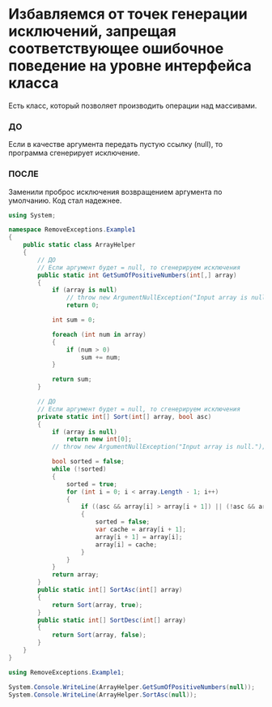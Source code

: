 # Избавляемся от точек генерации исключений, запрещая соответствующее ошибочное поведение на уровне интерфейса класса

Есть класс, который позволяет производить операции над массивами. 

### ДО

Если в качестве аргумента передать пустую ссылку (null), то программа сгенерирует исключение. 

### ПОСЛЕ

Заменили проброс исключения возвращением аргумента по умолчанию. Код стал надежнее. 

~~~C#
using System;

namespace RemoveExceptions.Example1
{
    public static class ArrayHelper
    {
        // ДО
        // Если аргумент будет = null, то сгенерируем исключения
        public static int GetSumOfPositiveNumbers(int[,] array)
        {
            if (array is null)
                // throw new ArgumentNullException("Input array is null");
                return 0;

            int sum = 0;

            foreach (int num in array)
            {
                if (num > 0)
                    sum += num;
            }

            return sum;
        }

        // ДО
        // Если аргумент будет = null, то сгенерируем исключения
        private static int[] Sort(int[] array, bool asc)
        {
            if (array is null)
                return new int[0];
            // throw new ArgumentNullException("Input array is null.");

            bool sorted = false;
            while (!sorted)
            {
                sorted = true;
                for (int i = 0; i < array.Length - 1; i++)
                {
                    if ((asc && array[i] > array[i + 1]) || (!asc && array[i] < array[i + 1]))
                    {
                        sorted = false;
                        var cache = array[i + 1];
                        array[i + 1] = array[i];
                        array[i] = cache;
                    }
                }
            }
            return array;
        }
        public static int[] SortAsc(int[] array)
        {
            return Sort(array, true);
        }
        public static int[] SortDesc(int[] array)
        {
            return Sort(array, false);
        }
    }
}
~~~

~~~C#
using RemoveExceptions.Example1;

System.Console.WriteLine(ArrayHelper.GetSumOfPositiveNumbers(null));
System.Console.WriteLine(ArrayHelper.SortAsc(null));
~~~